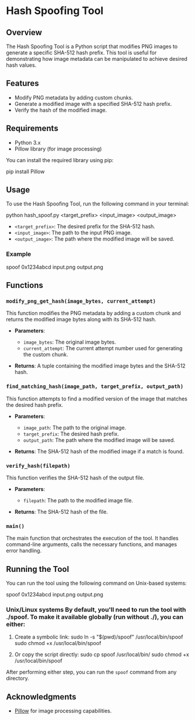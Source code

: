 # Hash Spoofing Tool

## Overview

The Hash Spoofing Tool is a Python script that modifies PNG images to generate a specific SHA-512 hash prefix. This tool is useful for demonstrating how image metadata can be manipulated to achieve desired hash values.

## Features

- Modify PNG metadata by adding custom chunks.
- Generate a modified image with a specified SHA-512 hash prefix.
- Verify the hash of the modified image.

## Requirements

- Python 3.x
- Pillow library (for image processing)

You can install the required library using pip:

pip install Pillow

## Usage

To use the Hash Spoofing Tool, run the following command in your terminal:

python hash_spoof.py <target_prefix> <input_image> <output_image>

- `<target_prefix>`: The desired prefix for the SHA-512 hash.
- `<input_image>`: The path to the input PNG image.
- `<output_image>`: The path where the modified image will be saved.

### Example

spoof 0x1234abcd input.png output.png

## Functions

### `modify_png_get_hash(image_bytes, current_attempt)`

This function modifies the PNG metadata by adding a custom chunk and returns the modified image bytes along with its SHA-512 hash.

- **Parameters**:
  - `image_bytes`: The original image bytes.
  - `current_attempt`: The current attempt number used for generating the custom chunk.

- **Returns**: A tuple containing the modified image bytes and the SHA-512 hash.

### `find_matching_hash(image_path, target_prefix, output_path)`

This function attempts to find a modified version of the image that matches the desired hash prefix.

- **Parameters**:
  - `image_path`: The path to the original image.
  - `target_prefix`: The desired hash prefix.
  - `output_path`: The path where the modified image will be saved.

- **Returns**: The SHA-512 hash of the modified image if a match is found.

### `verify_hash(filepath)`

This function verifies the SHA-512 hash of the output file.

- **Parameters**:
  - `filepath`: The path to the modified image file.

- **Returns**: The SHA-512 hash of the file.

### `main()`

The main function that orchestrates the execution of the tool. It handles command-line arguments, calls the necessary functions, and manages error handling.

## Running the Tool

You can run the tool using the following command on Unix-based systems:

spoof 0x1234abcd input.png output.png 

### Unix/Linux systems By default, you'll need to run the tool with ./spoof. To make it available globally (run without ./), you can either:

1. Create a symbolic link:
sudo ln -s "$(pwd)/spoof" /usr/local/bin/spoof
sudo chmod +x /usr/local/bin/spoof


2. Or copy the script directly:
sudo cp spoof /usr/local/bin/
sudo chmod +x /usr/local/bin/spoof


After performing either step, you can run the `spoof` command from any directory.


## Acknowledgments

- [Pillow](https://python-pillow.org/) for image processing capabilities.
